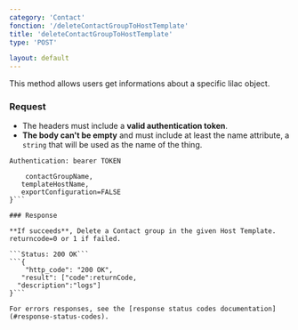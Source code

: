 ```yaml
---
category: 'Contact'
fonction: '/deleteContactGroupToHostTemplate'
title: 'deleteContactGroupToHostTemplate'
type: 'POST'

layout: default
---
```


This method allows users get informations about a specific lilac object.

### Request

* The headers must include a **valid authentication token**.
* **The body can't be empty** and must include at least the name attribute, a `string` that will be used as the name of the thing.

```Authentication: bearer TOKEN```
```{
    contactGroupName,
   templateHostName,
   exportConfiguration=FALSE
}```

### Response

**If succeeds**, Delete a Contact group in the given Host Template. returncode=0 or 1 if failed.

```Status: 200 OK```
```{
    "http_code": "200 OK",
   "result": ["code":returnCode,
  "description":"logs"]
}```

For errors responses, see the [response status codes documentation](#response-status-codes).